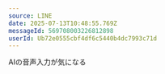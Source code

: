 ```yaml
---
source: LINE
date: 2025-07-13T10:48:55.769Z
messageId: 569708003226812898
userId: Ub72e0555cbf4df6c5440b4dc7993c71d
---
```


AIの音声入力が気になる